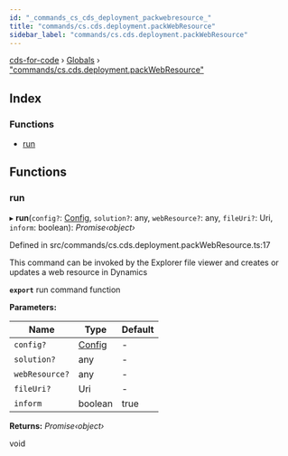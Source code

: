```yaml
---
id: "_commands_cs_cds_deployment_packwebresource_"
title: "commands/cs.cds.deployment.packWebResource"
sidebar_label: "commands/cs.cds.deployment.packWebResource"
---
```


[cds-for-code](../index.md) › [Globals](../globals.md) › ["commands/cs.cds.deployment.packWebResource"](_commands_cs_cds_deployment_packwebresource_.md)

## Index

### Functions

* [run](_commands_cs_cds_deployment_packwebresource_.md#run)

## Functions

###  run

▸ **run**(`config?`: [Config](../interfaces/_api_cds_webapi_cdswebapi_.cdswebapi.config.md), `solution?`: any, `webResource?`: any, `fileUri?`: Uri, `inform`: boolean): *Promise‹object›*

Defined in src/commands/cs.cds.deployment.packWebResource.ts:17

This command can be invoked by the Explorer file viewer and creates or updates a web resource in Dynamics

**`export`** run command function

**Parameters:**

Name | Type | Default |
------ | ------ | ------ |
`config?` | [Config](../interfaces/_api_cds_webapi_cdswebapi_.cdswebapi.config.md) | - |
`solution?` | any | - |
`webResource?` | any | - |
`fileUri?` | Uri | - |
`inform` | boolean | true |

**Returns:** *Promise‹object›*

void
